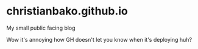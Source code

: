 # christianbako.github.io
My small public facing blog 


Wow it's annoying how GH doesn't let you know when it's deploying huh? 
